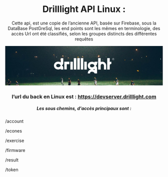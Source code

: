 <div id="header" align="center">
  <h1>Drilllight API Linux : </h1>
  <p>Cette api, est une copie de l’ancienne API, basée sur Firebase, sous la DataBase PostGreSql, les end points sont les mêmes en terminologie, des accès Url ont été classifiés, selon les groupes distincts des différentes requêtes</p>


  <a  target="_blank" href="https://www.drilllight.com/"><img src="https://github.com/AdminDrillligth/psql_api/blob/main/1679301504964.jpeg" alt="Site officiel" /></a>

<h3>l’url du back en Linux est : 
  <a target="_blank" href="https://devserver.drilllight.com">https://devserver.drilllight.com
  </a>
</h3>
<h5>Les sous chemins, d'accès principaux sont : </h5>
<p align="left">/account</p>
<p align="left">/econes</p>
<p align="left">/exercise</p>
<p align="left">/firmware</p>
<p align="left">/result</p>
<p align="left">/token</p>



</div>
